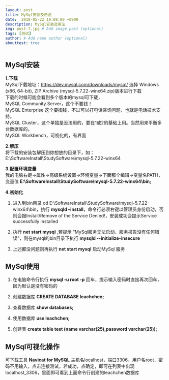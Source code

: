 ```yaml
---
layout: post
title: MySql安装及用法
date:  2018-05-22 19:08:00 +0900  
description: MySql安装及用法
img: post-7.jpg # Add image post (optional)
tags: [测试]
author: # Add name author (optional)
abouttest: true
---
```


## MySql安装 ##
**1.下载** <br>
<a href="http://www.jb51.net/article/89224.htm" style="text-decoration: none;" target="\_blank"  title="">MySql下载地址</a>：https://dev.mysql.com/downloads/mysql/ 选择 Windows (x86, 64-bit), ZIP Archive  (mysql-5.7.22-winx64.zip)版本进行下载 <br>
下载的时候可能会看到多个版本的mysql可下载，<br>
MySQL Community Server，这个不要钱！<br>
MySQL Enterprise 这个要掏钱，不过可以打电话咨询问题，也就是电话技术支持。<br>
MySQL Cluster，这个单独是没法用的，要在1或2的基础上用。当然用来平衡多台数据库的。<br>
MySQL Workbench，可视化的，有界面 <br>

**2.解压** <br>
将下载的安装包解压到你想放的目录下，如：E:\SoftwareInstall\StudySoftware\mysql-5.7.22-winx64 <br>

**3.配置环境变量** <br>
我的电脑右键->属性->高级系统设置->环境变量->下面那个编辑->变量名PATH，变量值 **E:\SoftwareInstall\StudySoftware\mysql-5.7.22-winx64\bin;** <br>

**4.初始化** <br>
1. 进入到bin目录 cd E:\SoftwareInstall\StudySoftware\mysql-5.7.22-winx64\bin，执行 **mysqld –install**，命令行必须右键以管理员身份启动，否则会报Install/Remove of the Service Denied!，安装成功会提示Service successfully installed

2. 执行 **net start mysql** ,若提示 “MySql服务无法启动，服务报告没有任何错误”，则在mysql的bin目录下执行 **mysqld  --initialize-insecure**

3. 上述都没问题则再执行 **net start mysql** 启动MySql 服务


## MySql使用 ##

1. 在电脑命令行执行 **mysql -u root -p** 回车，提示输入密码时直接再次回车，因为默认是没有密码的

1. 创建数据库 **CREATE DATABASE leachchen;**

1. 查看数据库 **show databases;**

1. 使用数据库 **use leachchen;**

1. 创建表 **create table test (name varchar(25),password varchar(25));**

## MySql可视化操作 ##

可下载工具 **Navicat for MySQL** 主机名localhost，端口3306，用户名root，密码不用输入，点击连接测试，若成功，点确定，即可在列表中出现localhost_3306，里面即可看到上面命令行创建的leachchen数据库
